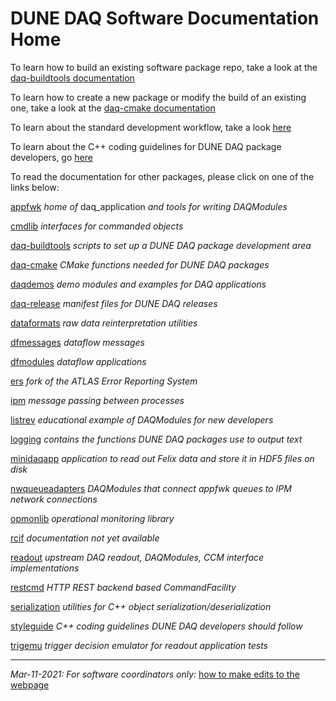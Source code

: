 # DUNE DAQ Software Documentation Home

To learn how to build an existing software package repo, take a look at the [daq-buildtools documentation](packages/daq-buildtools/README.md)

To learn how to create a new package or modify the build of an existing one, take a look at the [daq-cmake documentation](packages/daq-buildtools/README.md)

To learn about the standard development workflow, take a look [here](packages/daq-release/development_workflow_gitflow.md)

To learn about the C++ coding guidelines for DUNE DAQ package developers, go [here](packages/styleguide/README.md)

To read the documentation for other packages, please click on one of the links below:

[appfwk](packages/appfwk/README.md) _home of_ daq_application _and tools for writing DAQModules_

[cmdlib](packages/cmdlib/README.md) _interfaces for commanded objects_

[daq-buildtools](packages/daq-buildtools/README.md) _scripts to set up a DUNE DAQ package development area_

[daq-cmake](packages/daq-cmake/README.md) _CMake functions needed for DUNE DAQ packages_

[daqdemos](packages/daqdemos/README.md) _demo modules and examples for DAQ applications_

[daq-release](packages/daq-release/README.md) _manifest files for DUNE DAQ releases_

[dataformats](packages/dataformats/README.md) _raw data reinterpretation utilities_

[dfmessages](packages/dfmessages/README.md) _dataflow messages_

[dfmodules](packages/dfmodules/README.md) _dataflow applications_

[ers](packages/ers/README.md) _fork of the ATLAS Error Reporting System_

[ipm](packages/ipm/README.md) _message passing between processes_

[listrev](packages/listrev/README.md) _educational example of DAQModules for new developers_

[logging](packages/logging/README.md) _contains the functions DUNE DAQ packages use to output text_

[minidaqapp](packages/minidaqapp/README.md) _application to read out Felix data and store it in HDF5 files on disk_

[nwqueueadapters](packages/nwqueueadapters/README.md) _DAQModules that connect appfwk queues to IPM network connections_

[opmonlib](packages/opmonlib/README.md) _operational monitoring library_

[rcif](nowhere) _documentation not yet available_

[readout](packages/readout/README.md) _upstream DAQ readout, DAQModules, CCM interface implementations_

[restcmd](packages/restcmd/README.md) _HTTP REST backend based CommandFacility_

[serialization](packages/serialization/README.md) _utilities for C++ object serialization/deserialization_

[styleguide](packages/styleguide/README.md) _C++ coding guidelines DUNE DAQ developers should follow_

[trigemu](packages/trigemu/README.md) _trigger decision emulator for readout application tests_

------

_Mar-11-2021: For software coordinators only:_ [how to make edits to the webpage](how_to_make_edits.md)

